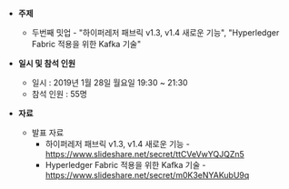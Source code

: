 - **주제**
  - 두번째 밋업 - "하이퍼레저 패브릭 v1.3, v1.4 새로운 기능", "Hyperledger Fabric 적용을 위한 Kafka 기술"

- **일시 및 참석 인원**
  - 일시 : 2019년 1월 28일 월요일 19:30 ~ 21:30
  - 참석 인원 : 55명

- **자료**
  - 발표 자료
    - 하이퍼레저 패브릭 v1.3, v1.4 새로운 기능 - https://www.slideshare.net/secret/ttCVeVwYQJQZn5
    - Hyperledger Fabric 적용을 위한 Kafka 기술 - https://www.slideshare.net/secret/m0K3eNYAKubU9q
